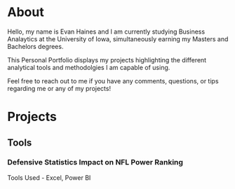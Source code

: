# About
Hello, my name is Evan Haines and I am currently studying Business Analaytics at the University of Iowa, simultaneously earning my Masters and Bachelors degrees.

This Personal Portfolio displays my projects highlighting the different analytical tools and methodolgies I am capable of using.

Feel free to reach out to me if you have any comments, questions, or tips regarding me or any of my projects!



# Projects

## Tools


### Defensive Statistics Impact on NFL Power Ranking
Tools Used - Excel, Power BI

